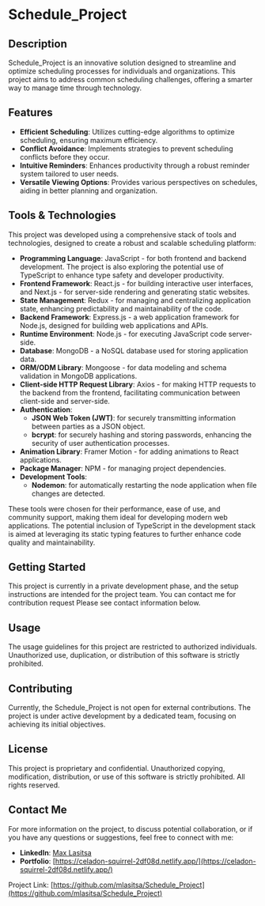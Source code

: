 # Schedule_Project

## Description
Schedule_Project is an innovative solution designed to streamline and optimize scheduling processes for individuals and organizations. This project aims to address common scheduling challenges, offering a smarter way to manage time through technology.

## Features
- **Efficient Scheduling**: Utilizes cutting-edge algorithms to optimize scheduling, ensuring maximum efficiency.
- **Conflict Avoidance**: Implements strategies to prevent scheduling conflicts before they occur.
- **Intuitive Reminders**: Enhances productivity through a robust reminder system tailored to user needs.
- **Versatile Viewing Options**: Provides various perspectives on schedules, aiding in better planning and organization.

## Tools & Technologies
This project was developed using a comprehensive stack of tools and technologies, designed to create a robust and scalable scheduling platform:

- **Programming Language**: JavaScript - for both frontend and backend development. The project is also exploring the potential use of TypeScript to enhance type safety and developer productivity.
- **Frontend Framework**: React.js - for building interactive user interfaces, and Next.js - for server-side rendering and generating static websites.
- **State Management**: Redux - for managing and centralizing application state, enhancing predictability and maintainability of the code.
- **Backend Framework**: Express.js - a web application framework for Node.js, designed for building web applications and APIs.
- **Runtime Environment**: Node.js - for executing JavaScript code server-side.
- **Database**: MongoDB - a NoSQL database used for storing application data.
- **ORM/ODM Library**: Mongoose - for data modeling and schema validation in MongoDB applications.
- **Client-side HTTP Request Library**: Axios - for making HTTP requests to the backend from the frontend, facilitating communication between client-side and server-side.
- **Authentication**:
  - **JSON Web Token (JWT)**: for securely transmitting information between parties as a JSON object.
  - **bcrypt**: for securely hashing and storing passwords, enhancing the security of user authentication processes.
- **Animation Library**: Framer Motion - for adding animations to React applications.
- **Package Manager**: NPM - for managing project dependencies.
- **Development Tools**:
  - **Nodemon**: for automatically restarting the node application when file changes are detected.

These tools were chosen for their performance, ease of use, and community support, making them ideal for developing modern web applications. The potential inclusion of TypeScript in the development stack is aimed at leveraging its static typing features to further enhance code quality and maintainability.

## Getting Started
This project is currently in a private development phase, and the setup instructions are intended for the project team. You can contact me for contribution request
Please see contact information below.

## Usage
The usage guidelines for this project are restricted to authorized individuals. Unauthorized use, duplication, or distribution of this software is strictly prohibited.

## Contributing
Currently, the Schedule_Project is not open for external contributions. The project is under active development by a dedicated team, focusing on achieving its initial objectives.

## License
This project is proprietary and confidential. Unauthorized copying, modification, distribution, or use of this software is strictly prohibited. All rights reserved.

## Contact Me
For more information on the project, to discuss potential collaboration, or if you have any questions or suggestions, feel free to connect with me:

- **LinkedIn**: [Max Lasitsa](https://www.linkedin.com/in/maxlasitsa/)
- **Portfolio**: [https://celadon-squirrel-2df08d.netlify.app/](https://celadon-squirrel-2df08d.netlify.app/)

Project Link: [https://github.com/mlasitsa/Schedule_Project](https://github.com/mlasitsa/Schedule_Project)

